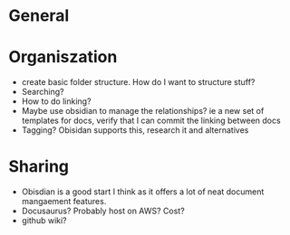 # General

# Organiszation
* create basic folder structure.  How do I want to structure stuff?
* Searching?
* How to do linking?
* Maybe use obsidian to manage the relationships?  ie a new set of templates for docs, verify that I can commit the linking between docs
* Tagging?  Obisidan supports this, research it and alternatives

# Sharing
* Obisdian is a good start I think as it offers a lot of neat document  mangaement features.
* Docusaurus?  Probably host on AWS?  Cost?
* github wiki?
